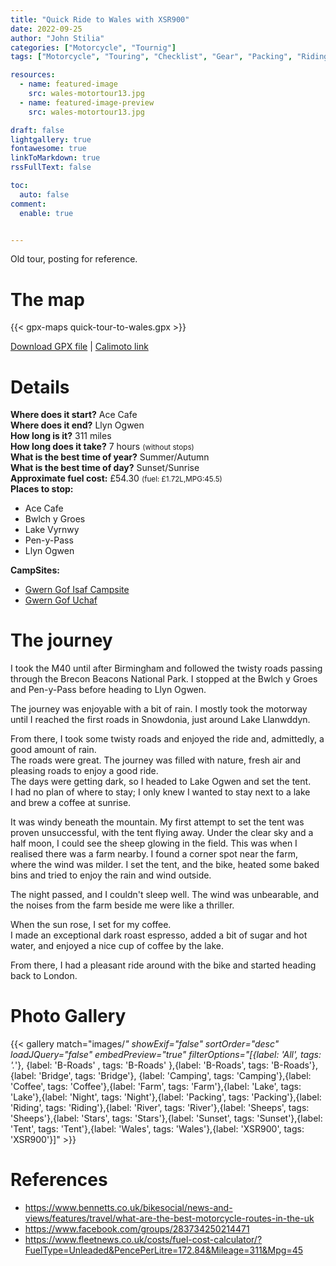 ```yaml
---
title: "Quick Ride to Wales with XSR900"
date: 2022-09-25
author: "John Stilia"
categories: ["Motorcycle", "Tournig"]
tags: ["Motorcycle", "Touring", "Checklist", "Gear", "Packing", "Riding", "Tips", "Travel", "Trip"]

resources:
  - name: featured-image
    src: wales-motortour13.jpg
  - name: featured-image-preview
    src: wales-motortour13.jpg

draft: false
lightgallery: true
fontawesome: true
linkToMarkdown: true
rssFullText: false

toc:
  auto: false
comment:
  enable: true


---
```


<style>
img {
    box-shadow: inset 10px 10px 60px #fff;
    -moz-border-radius:25px;
    border-radius:10px;
}
</style>

Old tour, posting for reference.

<!--more-->

# The map

{{< gpx-maps quick-tour-to-wales.gpx >}}

<!-- add a download button for the gpx file-->
[Download GPX file](./quick-tour-to-wales.gpx) | [Calimoto link](https://calimoto.com/calimotour/wales-trip-with-xsr900-r-H5OaldnSgr)


# Details

**Where does it start?** Ace Cafe <br>
**Where does it end?** Llyn Ogwen <br>
**How long is it?** 311 miles <br>
**How long does it take?** 7 hours <small>(without stops)</small><br>
**What is the best time of year?** Summer/Autumn <br>
**What is the best time of day?** Sunset/Sunrise <br>
**Approximate fuel cost:**  £54.30 <small> (fuel: £1.72L,MPG:45.5)</small><br>
**Places to stop:** <br>
- Ace Cafe <br>
- Bwlch y Groes
- Lake Vyrnwy<br>
- Pen-y-Pass
- Llyn Ogwen <br>

**CampSites:**
- [ Gwern Gof Isaf Campsite ](https://gwerngofisaf.co.uk/)
- [ Gwern Gof Uchaf ](http://www.tryfanwales.co.uk/)

# The journey

I took the M40 until after Birmingham and followed the twisty roads passing through the Brecon Beacons National Park. I stopped at the Bwlch y Groes and Pen-y-Pass before heading to Llyn Ogwen.

The journey was enjoyable with a bit of rain. I mostly took the motorway until I reached the first roads in Snowdonia, just around Lake Llanwddyn.

From there, I took some twisty roads and enjoyed the ride and, admittedly, a good amount of rain.<br>
The roads were great. The journey was filled with nature, fresh air and pleasing roads to enjoy a good ride.<br>
The days were getting dark, so I headed to Lake Ogwen and set the tent.<br>
I had no plan of where to stay; I only knew I wanted to stay next to a lake and brew a coffee at sunrise.<br>

It was windy beneath the mountain. My first attempt to set the tent was proven unsuccessful, with the tent flying away. Under the clear sky and a half moon, I could see the sheep glowing in the field. This was when I realised there was a farm nearby. I found a corner spot near the farm, where the wind was milder. I set the tent, and the bike, heated some baked bins and tried to enjoy the rain and wind outside.

The night passed, and I couldn't sleep well. The wind was unbearable, and the noises from the farm beside me were like a thriller.

When the sun rose, I set for my coffee.<br>
I made an exceptional dark roast espresso, added a bit of sugar and hot water, and enjoyed a nice cup of coffee by the lake.

From there, I had a pleasant ride around with the bike and started heading back to London.




# Photo Gallery

{{< gallery match="images/*" showExif="false" sortOrder="desc" loadJQuery="false" embedPreview="true" filterOptions="[{label: 'All', tags: '.*'}, {label: 'B-Roads' , tags: 'B-Roads' },{label: 'B-Roads', tags: 'B-Roads'}, {label: 'Bridge', tags: 'Bridge'}, {label: 'Camping', tags: 'Camping'},{label: 'Coffee', tags: 'Coffee'},{label: 'Farm', tags: 'Farm'},{label: 'Lake', tags: 'Lake'},{label: 'Night', tags: 'Night'},{label: 'Packing', tags: 'Packing'},{label: 'Riding', tags: 'Riding'},{label: 'River', tags: 'River'},{label: 'Sheeps', tags: 'Sheeps'},{label: 'Stars', tags: 'Stars'},{label: 'Sunset', tags: 'Sunset'},{label: 'Tent', tags: 'Tent'},{label: 'Wales', tags: 'Wales'},{label: 'XSR900', tags: 'XSR900'}]" >}}



# References

- <https://www.bennetts.co.uk/bikesocial/news-and-views/features/travel/what-are-the-best-motorcycle-routes-in-the-uk>
- <https://www.facebook.com/groups/283734250214471>
- <https://www.fleetnews.co.uk/costs/fuel-cost-calculator/?FuelType=Unleaded&PencePerLitre=172.84&Mileage=311&Mpg=45>